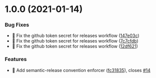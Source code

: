 # 1.0.0 (2021-01-14)


### Bug Fixes

* 🐛 Fix the github token secret for releases workflow ([147e03c](https://github.com/Kwandes/web_app_sandbox/commit/147e03ca01b666c66559614951d1931b7c3e821d))
* 🐛 Fix the github token secret for releases workflow ([7c7cfdb](https://github.com/Kwandes/web_app_sandbox/commit/7c7cfdb0ccbe318813b3f02da3ceb6c5437d1fb9))
* 🐛 Fix the github token secret for releases workflow ([12df621](https://github.com/Kwandes/web_app_sandbox/commit/12df62130ecb0187d96d1ca5baa2f3e44a452e04))


### Features

* 🎸 Add semantic-release convention enforcer ([fc31835](https://github.com/Kwandes/web_app_sandbox/commit/fc31835811a1fe702268253b34d018526f59b937)), closes [#14](https://github.com/Kwandes/web_app_sandbox/issues/14)
